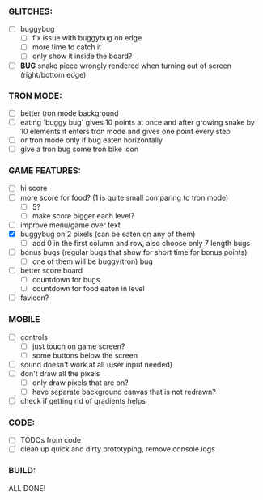 ### GLITCHES:

- [ ] buggybug
  - [ ] fix issue with buggybug on edge
  - [ ] more time to catch it
  - [ ] only show it inside the board?
- [ ] **BUG** snake piece wrongly rendered when turning out of screen (right/bottom edge)

### TRON MODE:

- [ ] better tron mode background
- [ ] eating 'buggy bug' gives 10 points at once and after growing snake by 10 elements it enters tron mode and gives one point every step
- [ ] or tron mode only if bug eaten horizontally
- [ ] give a tron bug some tron bike icon

### GAME FEATURES:

- [ ] hi score
- [ ] more score for food? (1 is quite small comparing to tron mode)
  - [ ] 5?
  - [ ] make score bigger each level?
- [ ] improve menu/game over text
- [x] buggybug on 2 pixels (can be eaten on any of them)
  - [ ] add 0 in the first column and row, also choose only 7 length bugs
- [ ] bonus bugs (regular bugs that show for short time for bonus points)
  - [ ] one of them will be buggy(tron) bug
- [ ] better score board
  - [ ] countdown for bugs
  - [ ] countdown for food eaten in level
- [ ] favicon?

### MOBILE

- [ ] controls
  - [ ] just touch on game screen?
  - [ ] some buttons below the screen
- [ ] sound doesn't work at all (user input needed)
- [ ] don't draw all the pixels
  - [ ] only draw pixels that are on?
  - [ ] have separate background canvas that is not redrawn?
- [ ] check if getting rid of gradients helps

### CODE:

- [ ] TODOs from code
- [ ] clean up quick and dirty prototyping, remove console.logs

### BUILD:

ALL DONE!
